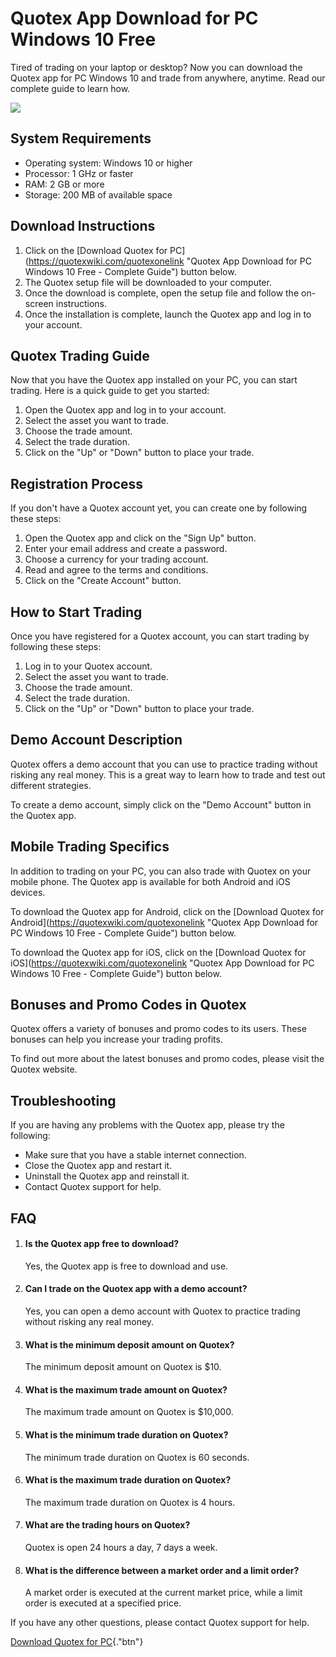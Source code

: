 # Quotex App Download for PC Windows 10 Free

Tired of trading on your laptop or desktop? Now you can download the
Quotex app for PC Windows 10 and trade from anywhere, anytime. Read our
complete guide to learn how.

[![](https://static.quotex.io/files/1_en/300_250.jpg)](https://traff.sbs/brokerqxsignupf)

## System Requirements

-   Operating system: Windows 10 or higher
-   Processor: 1 GHz or faster
-   RAM: 2 GB or more
-   Storage: 200 MB of available space

## Download Instructions

1.  Click on the \[Download Quotex for
    PC\](https://quotexwiki.com/quotexonelink "Quotex App Download
    for PC Windows 10 Free - Complete Guide") button below.
2.  The Quotex setup file will be downloaded to your computer.
3.  Once the download is complete, open the setup file and follow the
    on-screen instructions.
4.  Once the installation is complete, launch the Quotex app and log in
    to your account.

## Quotex Trading Guide

Now that you have the Quotex app installed on your PC, you can start
trading. Here is a quick guide to get you started:

1.  Open the Quotex app and log in to your account.
2.  Select the asset you want to trade.
3.  Choose the trade amount.
4.  Select the trade duration.
5.  Click on the "Up" or "Down" button to place your trade.

## Registration Process

If you don\'t have a Quotex account yet, you can create one by following
these steps:

1.  Open the Quotex app and click on the "Sign Up" button.
2.  Enter your email address and create a password.
3.  Choose a currency for your trading account.
4.  Read and agree to the terms and conditions.
5.  Click on the "Create Account" button.

## How to Start Trading

Once you have registered for a Quotex account, you can start trading by
following these steps:

1.  Log in to your Quotex account.
2.  Select the asset you want to trade.
3.  Choose the trade amount.
4.  Select the trade duration.
5.  Click on the "Up" or "Down" button to place your trade.

## Demo Account Description

Quotex offers a demo account that you can use to practice trading
without risking any real money. This is a great way to learn how to
trade and test out different strategies.

To create a demo account, simply click on the "Demo Account"
button in the Quotex app.

## Mobile Trading Specifics

In addition to trading on your PC, you can also trade with Quotex on
your mobile phone. The Quotex app is available for both Android and iOS
devices.

To download the Quotex app for Android, click on the \[Download Quotex
for Android\](https://quotexwiki.com/quotexonelink "Quotex App
Download for PC Windows 10 Free - Complete Guide") button below.

To download the Quotex app for iOS, click on the \[Download Quotex for
iOS\](https://quotexwiki.com/quotexonelink "Quotex App Download for
PC Windows 10 Free - Complete Guide") button below.

## Bonuses and Promo Codes in Quotex

Quotex offers a variety of bonuses and promo codes to its users. These
bonuses can help you increase your trading profits.

To find out more about the latest bonuses and promo codes, please visit
the Quotex website.

## Troubleshooting

If you are having any problems with the Quotex app, please try the
following:

-   Make sure that you have a stable internet connection.
-   Close the Quotex app and restart it.
-   Uninstall the Quotex app and reinstall it.
-   Contact Quotex support for help.

## FAQ

1.  #### Is the Quotex app free to download?

    Yes, the Quotex app is free to download and use.

2.  #### Can I trade on the Quotex app with a demo account?

    Yes, you can open a demo account with Quotex to practice trading
    without risking any real money.

3.  #### What is the minimum deposit amount on Quotex?

    The minimum deposit amount on Quotex is \$10.

4.  #### What is the maximum trade amount on Quotex?

    The maximum trade amount on Quotex is \$10,000.

5.  #### What is the minimum trade duration on Quotex?

    The minimum trade duration on Quotex is 60 seconds.

6.  #### What is the maximum trade duration on Quotex?

    The maximum trade duration on Quotex is 4 hours.

7.  #### What are the trading hours on Quotex?

    Quotex is open 24 hours a day, 7 days a week.

8.  #### What is the difference between a market order and a limit order?

    A market order is executed at the current market price, while a
    limit order is executed at a specified price.

If you have any other questions, please contact Quotex support for help.

[Download Quotex for
PC](\%22https://quotexwiki.com/quotexonelink\%22){."btn"}

